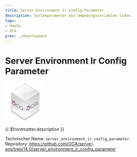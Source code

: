 ```yaml
---
title: Server Environment Ir Config Parameter
description: Systemparameter aus Umgebungsvariablen laden.
tags:
- HowTo
- OCA
prev: ./development
---
```

# Server Environment Ir Config Parameter
![icon_oca_app](attachments/icon_oca_app.png)

{{ $frontmatter.description }}

Technischer Name: `server_environment_ir_config_parameter`\
Repository: <https://github.com/OCA/server-env/tree/14.0/server_environment_ir_config_parameter>
